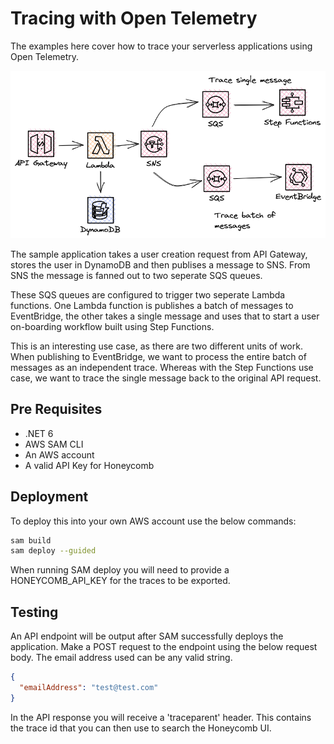 # Tracing with Open Telemetry

The examples here cover how to trace your serverless applications using Open Telemetry.

![](../../image/sqs-o11y.png)

The sample application takes a user creation request from API Gateway, stores the user in DynamoDB and then publises a message to SNS. From SNS the message is fanned out to two seperate SQS queues.

These SQS queues are configured to trigger two seperate Lambda functions. One Lambda function is publishes a batch of messages to EventBridge, the other takes a single message and uses that to start a user on-boarding workflow built using Step Functions.

This is an interesting use case, as there are two different units of work. When publishing to EventBridge, we want to process the entire batch of messages as an independent trace. Whereas with the Step Functions use case, we want to trace the single message back to the original API request.

## Pre Requisites
- .NET 6
- AWS SAM CLI
- An AWS account
- A valid API Key for Honeycomb

## Deployment

To deploy this into your own AWS account use the below commands:

``` bash
sam build
sam deploy --guided
```

When running SAM deploy you will need to provide a HONEYCOMB_API_KEY for the traces to be exported.

## Testing

An API endpoint will be output after SAM successfully deploys the application. Make a POST request to the endpoint using the below request body. The email address used can be any valid string.

```json
{
  "emailAddress": "test@test.com"
}
```
In the API response you will receive a 'traceparent' header. This contains the trace id that you can then use to search the Honeycomb UI. 